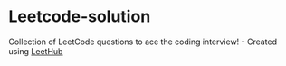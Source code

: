 # Leetcode-solution
Collection of LeetCode questions to ace the coding interview! - Created using [LeetHub](https://github.com/shivaluma/Leetcrawl)
